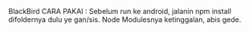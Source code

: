 BlackBird
CARA PAKAI : 
Sebelum run ke android, jalanin npm install difoldernya dulu ye gan/sis. Node Modulesnya ketinggalan, abis gede.
